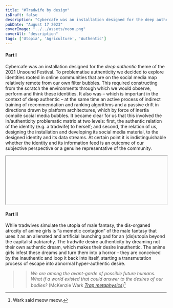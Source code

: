 ```yaml
---
title: "#Tradwife by design"
isDraft: false
description: "Cybercafe was an installation designed for the deep authentic theme of the 2021 Unsound Festival. To problematise authenticity we decided to explore identities rooted in online communities that are on the social media map relatively remote from our own filter bubbles."
pubDate: "August 17 2023"
coverImage: "../../assets/neon.png"
coverAlt: "description"
tags: ['Utopia', 'Agriculture', 'Authentic']
---
```


#### Part I

Cybercafe was an installation designed for the *deep authentic* theme of the 2021 Unsound Festival. To problematise authenticity we decided to explore identities rooted in online communities that are on the social media map relatively remote from our own filter bubbles. This required constructing from the scratch the environments through which we would observe, perform and think these identities. It also was – which is important in the context of deep authentic – at the same time an active process of indirect training of recommendation and ranking algorithms and a passive drift in directions drawn by platform architectures, which by force of inertia compile social media bubbles. It became clear for us that this involved the in/authenticity problematic matrix at two levels: first, the authentic relation of the identity (e.g. a tradwife) to herself; and second, the relation of us, designing the installation and developing its social media material, to the designed identity and its data streams. At certain point it is indistinguishable whether the identity and its information feed is an outcome of our subjective perspective or a genuine representative of the community.

<iframe width="100%" height="auto" controls>  
  <source src="https://www.youtube.com/watch?v=TqZpi8zAqe0">  
</iframe>

#### Part II

While tradwives simulate the utopia of male fantasy, the dis-organed atrocity of anime girls is “a memetic contagion” of the male fantasy that uses it as an alienated and artificial launching pad for an (dis)utopia beyond the capitalist patriarchy. The tradwife desire authenticity by dreaming not their own authentic dream, which makes their desire inauthentic. The anime girls infest these dreams and turn them into a horror – they are conceived by the inauthentic and loop it back into itself, starting a transmutation process of escape into abnormal hyper-authentic desire.

>>*We are among the avant-garde of possible future humans. What if a world existed that could answer to the desires of our bodies?* (McKenzie Wark [*Trap metaphysics*](https://www.e-flux.com/journal/122/429125/trap-metaphysics/))[^1]



[^1]: Wark said meow meow.